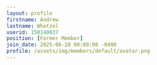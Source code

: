 ```yaml
---
layout: profile
firstname: Andrew
lastname: Whetzel
userid: 150140037
position: [Former Member]
join_date: 2025-06-28 00:00:00 -0400
profile: /assets/img/members/default/avatar.png
---
```

